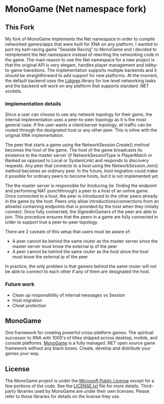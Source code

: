# MonoGame (Net namespace fork)

## This Fork

My fork of MonoGame implements the Net namespace in order to compile networked games/apps that were built for XNA on any platform. I wanted to port my kart-racing game "Seaside Racing" to MonoGame and I decided to reimplement the Net namespace instead of rewriting the networking code in the game. The main reason to use the Net namespace for a new project is that the original API is very elegant, handles player management and lobby-to-game transitions. The implementation supports multiple backends and it should be straightforward to add support for new platforms. At the moment, the default backend uses the [Lidgren](https://github.com/lidgren/lidgren-network-gen3) library for low level networking tasks and the backend will work on any platform that supports standard .NET sockets.

### Implementation details
Since a user can choose to use any network topology for their game, the internal implementation uses a peer-to-peer topology as it is the most general case. If the user wants a client/server topology, all traffic can be routed through the designated host or any other peer. This is inline with the original XNA implementation.

The peer that starts a game using the NetworkSession.Create() method becomes the host of the game. The host of the game broadcasts its existence to the master server (if NetworkSessionType is PlayerMatch or Ranked as opposed to Local or SystemLink) and responds to discovery requests. Any peer that connects to a host using the NetworkSession.Join() method becomes an ordinary peer. In the future, host migration could make it possible for ordinary peers to become hosts, but it is not implemented yet.

The the master server is responsible for itroducing (ie. finding the endpoint and performing NAT punchthrough) a peer to a host of an online game. Once connected to a host, the peer is introduced to the other peers already in the game by the host. Peers only allow introductions/connections from an allowlist containing endpoints that is provided by the host when they initially connect. Once fully connected, the SignedInGamers of the peer are able to join. This procedure ensures that the peers in a game are fully connected in order to support true a peer-to-peer topology.

There are 2 caveats of this setup that users must be aware of:
* A peer cannot be behind the same router as the master server since the master server must know the external ip of the peer
* A peer cannot be behind the same router as the host since the host must know the external ip of the peer

In practice, the only problem is that gamers behind the same router will not be able to connect to each other if any of them are designated the host.

### Future work
* Clean up responsibility of internal messages vs Session
* Host migration
* Cheat protection

## MonoGame

One framework for creating powerful cross-platform games.  The spiritual successor to XNA with 1000's of titles shipped across desktop, mobile, and console platforms.  [MonoGame](http://www.monogame.net/) is a fully managed .NET open source game framework without any black boxes.  Create, develop and distribute your games your way.

## License

The MonoGame project is under the [Microsoft Public License](https://opensource.org/licenses/MS-PL) except for a few portions of the code.  See the [LICENSE.txt](LICENSE.txt) file for more details.  Third-party libraries used by MonoGame are under their own licenses.  Please refer to those libraries for details on the license they use.

